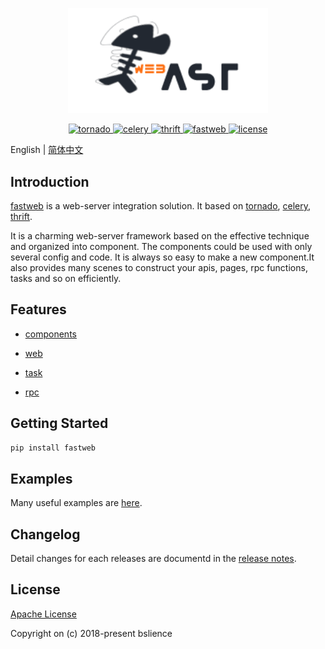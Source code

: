 <p align="center">
  <img width="320" src="/assets/logo/logo.png">
</p>

<p align="center">
    <a href="https://github.com/tornadoweb/tornado">
        <img src="https://img.shields.io/badge/tornado-5.0.2-brightgreen.svg" alt="tornado">
    </a>
    <a href="https://github.com/celery/celery">
        <img src="https://img.shields.io/badge/celery-4.2.0-brightgreen.svg" alt="celery">
    </a>
    <a href="https://github.com/apache/thrift">
        <img src="https://img.shields.io/badge/thrifit-0.11.0-brightgreen.svg" alt="thrift">
    </a>
    <a href="https://github.com/BSlience/fastweb">
        <img src="https://travis-ci.org/BSlience/fastweb.svg?branch=master" alt="fastweb">
    </a>
    <a href="LICENSE">
        <img src="https://img.shields.io/badge/Apache%202-license-blue.svg" alt="license">
    </a>

</p>

English | [简体中文](./README.zh-CN.md)

## Introduction

[fastweb](https://github.com/BSlience/fastweb) is a web-server integration solution. It based on [tornado](https://github.com/tornadoweb/tornado), [celery](https://github.com/celery/celery), [thrift](https://github.com/apache/thrift).

It is a charming web-server framework based on the effective technique and organized into component. The components could be used with only several config and code. It is always so easy to make a new component.It also provides many scenes to construct your apis, pages, rpc functions, tasks and so on efficiently.

## Features

- [components](components.md)

- [web](web.md)

- [task](docs/task.md)

- [rpc](docs/rpc.md)

## Getting Started

```bash
pip install fastweb
```

## Examples

Many useful examples are [here](examples/).

## Changelog

Detail changes for each releases are documentd in the [release notes](CHANGELOG.md).

## License

[Apache License](LICENSE.md)

Copyright on (c) 2018-present bslience
